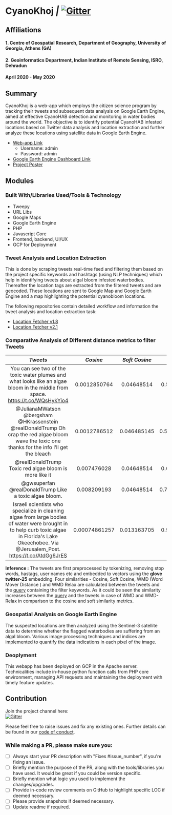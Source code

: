 
# CyanoKhoj *|* [![Gitter](https://badges.gitter.im/CyanoKhoj/community.svg)](https://gitter.im/CyanoKhoj/community?utm_source=badge&utm_medium=badge&utm_campaign=pr-badge)




## Affiliations
#### 1. Centre of Geospatial Research, Department of Geography, University of Georgia, Athens (GA)
#### 2. Geoinformatics Department, Indian Institute of Remote Sensing, ISRO, Dehradun
#### April 2020 - May 2020

## Summary

CyanoKhoj is a web-app which employs the citizen science program by tracking their tweets and subsequent data analysis on Google Earth Engine, aimed at effective CyanoHAB detection and monitoring in water bodies around the world. The objective is to identify potential CyanoHAB infested locations based on Twitter data analysis and location extraction and further analyze these locations using satellite data in Google Earth Engine.
* [Web-app Link](http://34.67.7.17/CyanoKhoj/)
  * Username: admin
  * Password: admin
 * [Google Earth Engine Dashboard Link](https://chintanmaniyar.users.earthengine.app/view/cyanokhoj)
 * [Project Poster](https://docs.google.com/presentation/d/e/2PACX-1vQ9rbuXLe4Ga_1BsF5sj_-rRUBOJvv5pcW5d0HjJfu5JBLIXkWefIR7O75EfQw_PyBVa5lEw2LfH-7O/pub?start=false&loop=false&delayms=3000)

## Modules

### Built With/Libraries Used/Tools & Technology

* Tweepy
* URL Libs
* Google Maps
* Google Earth Engine
* PHP
* Javascript Core
* Frontend, backend, UI/UX
* GCP for Deployment

### Tweet Analysis and Location Extraction

This is done by scraping tweets real-time feed and filtering them based on the project specific keywords and hashtags (using NLP techniques) which help in identifying tweets about algal bloom infested waterbodies. Thereafter the location tags are extracted from the filtered tweets and are geocoded. These locations are sent to Google Map and Google Earth Engine and a map highlighting the potential cyanobloom locations.

The following repositories contain detailed workflow and information the tweet analysis and location extraction task:
* [Location Fetcher v1.8](https://github.com/Chintan2108/LocationFetcher-v1.8)
* [Location Fetcher v2.1](https://github.com/Chintan2108/LocationFetcher-v2.1)

### Comparative Analysis of Different distance metrics to filter Tweets

| _Tweets_      |  _Cosine_     | _Soft Cosine_|    _WMD_      | _WMD-Relax_  |
| :------------:| :------------:|:------------:|:------------: |:------------:|
| You can see two of the toxic water plumes and what looks like an algae bloom in the middle from space. https://t.co/WQsHykYio4  | 0.0012850764  | 0.04648514  | 0.57122673946974  |0.594367796798155|
|@JulianaMWatson @bergsham @HKrassenstein @realDonaldTrump Oh crap the red algae bloom wave the toxic one thanks for the info I’ll get the bleach| 0.0012786512 | 0.046485145 | 0.525980177763364 | 0.514069031544577 |
|@realDonaldTrump Toxic red algae bloom is more like it| 0.007476028 | 0.04648514 | 0.68321624849994 | 0.451862241456097 |
| @gwsuperfan @realDonaldTrump Like a toxic algae bloom. | 0.008209193 | 0.04648514 | 0.747027618034671 | 0.474957523799558 |
| Israeli scientists who specialize in cleaning algae from large bodies of water were brought in to help curb toxic algae in Florida's Lake Okeechobee. Via @Jerusalem_Post. https://t.co/AtdGg6JrES | 0.00074861257 | 0.013163705 | 0.55591127109817 | 0.489181017595289 |

**Inference :** The tweets are first preprocessed by tokenizing, removing stop words, hastags, user names etc and embedded to vectors using the **glove twitter-25** embedding. Four similarities - Cosine, Soft Cosine, WMD (Word Mover Distance ) and WMD Relax are calculated between the tweets and the [query](https://github.com/Chintan2108/CyanoKhoj/blob/9d134b73a8458b3d0c41a51cac5d0c80cc52f4be/tweet_tracker.py#L30) containing the filter keywords. As it could be seen the similarity increases between the [query](https://github.com/Chintan2108/CyanoKhoj/blob/9d134b73a8458b3d0c41a51cac5d0c80cc52f4be/tweet_tracker.py#L30) and the tweets in case of WMD and WMD-Relax in comparison to the cosine and soft similarity metrics. 


### Geospatial Analysis on Google Earth Engine

The suspected locations are then analyzed using the Sentinel-3 satellite data to determine whether the flagged waterbodies are suffering from an algal bloom. Various image processing techniques and indices are implemented to quantify the data indications in each pixel of the image.

### Deoplyment

This webapp has been deployed on GCP in the Apache server. Technicalities include in-house python function calls from PHP core environment, managing API requests and maintaining the deployment with timely feature updates.

## Contribution


Join the project channel here: <br>
[![Gitter](https://badges.gitter.im/CyanoKhoj/community.svg)](https://gitter.im/CyanoKhoj/community?utm_source=badge&utm_medium=badge&utm_campaign=pr-badge)

Please feel free to raise issues and fix any existing ones. 
Further details can be found in our [code of conduct](https://github.com/Chintan2108/CyanoKhoj/blob/master/CODE_OF_CONDUCT.md).

### While making a PR, please make sure you:
- [ ] Always start your PR description with "Fixes #issue_number", if you're fixing an issue.
- [ ] Briefly mention the purpose of the PR, along with the tools/libraries you have used. It would be great if you could be version specific.
- [ ] Briefly mention what logic you used to implement the changes/upgrades.
- [ ] Provide in-code review comments on GitHub to highlight specific LOC if deemed necessary.
- [ ] Please provide snapshots if deemed necessary.
- [ ] Update readme if required.
